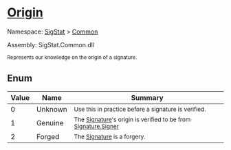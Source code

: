 # [Origin](./Origin.md)
Namespace: [SigStat]() > [Common](./README.md)

Assembly: SigStat.Common.dll


<sub>Represents our knowledge on the origin of a signature.</sub>

##	Enum

| Value | Name | Summary | 
| --- | --- | --- | 
| 0 | Unknown | <sub>Use this in practice before a signature is verified.</sub> | 
| 1 | Genuine | <sub>The [Signature](https://github.com/hargitomi97/sigstat/blob/master/docs/md/SigStat/Common/Signature.md)'s origin is verified to be from [Signature.Signer](https://github.com/hargitomi97/sigstat/blob/master/docs/md/SigStat/Common/Signature.md)</sub> | 
| 2 | Forged | <sub>The [Signature](https://github.com/hargitomi97/sigstat/blob/master/docs/md/SigStat/Common/Signature.md) is a forgery.</sub> | 


